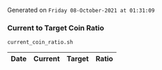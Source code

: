 Generated on `Friday 08-October-2021 at 01:31:09`

### Current to Target Coin Ratio
`current_coin_ratio.sh`

Date|Current|Target|Ratio
---|---|---|---
